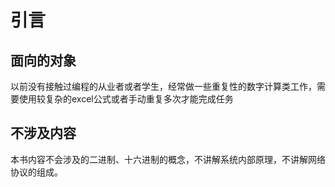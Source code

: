 # 引言


## 面向的对象

以前没有接触过编程的从业者或者学生，经常做一些重复性的数字计算类工作，需要使用较复杂的excel公式或者手动重复多次才能完成任务

## 不涉及内容

本书内容不会涉及的二进制、十六进制的概念，不讲解系统内部原理，不讲解网络协议的组成。


